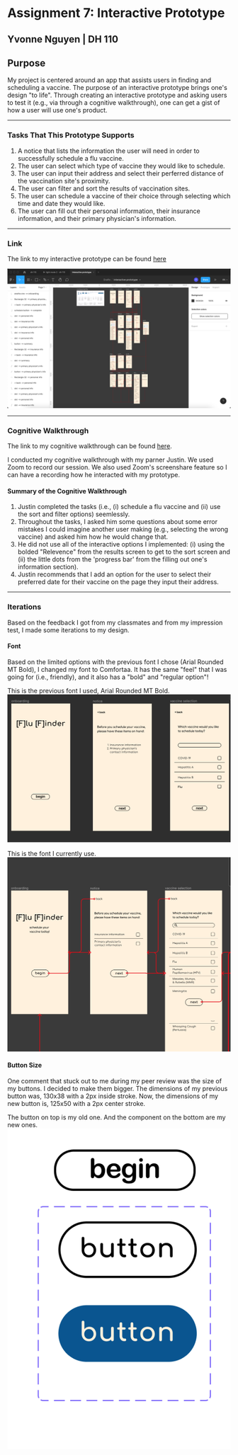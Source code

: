 # Assignment 7: Interactive Prototype 
Yvonne Nguyen | DH 110
---
## Purpose
My project is centered around an app that assists users in finding and scheduling a vaccine. The purpose of an interactive prototype brings one's design "to life". Through creating an interactive prototype and asking users to test it (e.g., via through a cognitive walkthrough), one can get a gist of how a user will use one's product.  

---

### Tasks That This Prototype Supports
1. A notice that lists the information the user will need in order to successfully schedule a flu vaccine.
2. The user can select which type of vaccine they would like to schedule.
3. The user can input their address and select their perferred distance of the vaccination site's proximity. 
4. The user can filter and sort the results of vaccination sites.  
5. The user can schedule a vaccine of their choice through selecting which time and date they would like.
6. The user can fill out their personal information, their insurance information, and their primary physician's information. 

---

### Link 
The link to my interactive prototype can be found [here](https://www.figma.com/file/0lpsZpmyWqBOMbIsT962yp/interactive-prototype?node-id=0%3A1)

![interactive prototype screenshot](https://github.com/yvonne-nguyen/dh110/blob/main/assignments/interactive-prototype.png)

---

### Cognitive Walkthrough 
The link to my cognitive walkthrough can be found [here](https://youtu.be/lLVbFarRy7o).

I conducted my cognitive walkthrough with my parner Justin. We used Zoom to record our session. We also used Zoom's screenshare feature so I can have a recording how he interacted with my prototype. 

#### Summary of the Cognitive Walkthrough
1. Justin completed the tasks (i.e., (i) schedule a flu vaccine and (ii) use the sort and filter options) seemlessly. 
2. Throughout the tasks, I asked him some questions about some error mistakes I could imagine another user making (e.g., selecting the wrong vaccine) and asked him how he would change that.
3. He did not use all of the interactive options I implemented: (i) using the bolded "Relevence" from the results screen to get to the sort screen and (ii) the little dots from the 'progress bar' from the filling out one's information section). 
4. Justin recommends that I add an option for the user to select their preferred date for their vaccine on the page they input their address. 

---
### Iterations 
Based on the feedback I got from my classmates and from my impression test, I made some iterations to my design. 

#### Font
Based on the limited options with the previous font I chose (Arial Rounded MT Bold), I changed my font to Comfortaa. It has the same "feel" that I was going for (i.e., friendly), and it also has a "bold" and "regular option"!

This is the previous font I used, Arial Rounded MT Bold.
![old font](https://github.com/yvonne-nguyen/dh110/blob/main/assignments/old-font.png)

This is the font I currently use.
![new font](https://github.com/yvonne-nguyen/dh110/blob/main/assignments/new-font.png)

#### Button Size
One comment that stuck out to me during my peer review was the size of my buttons. I decided to make them bigger. 
The dimensions of my previous button was, 130x38 with a 2px inside stroke.
Now, the dimensions of my new button is, 125x50 with a 2px center stroke. 

The button on top is my old one. And the component on the bottom are my new ones.
![buttons](https://github.com/yvonne-nguyen/dh110/blob/main/assignments/buttons.png)
